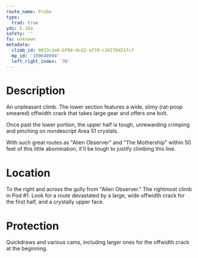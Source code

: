 ```yaml
---
route_name: Probe
type:
  trad: true
yds: 5.10a
safety: ''
fa: unknown
metadata:
  climb_id: 9833c1e0-bf04-4cd2-af39-c3d270d21fcf
  mp_id: '109640994'
  left_right_index: '39'
---
```

# Description
An unpleasant climb.  The lower section features a wide, slimy (rat-poop smeared) offwidth crack that takes large gear and offers one bolt.

Once past the lower portion, the upper half is tough, unrewarding crimping and pinching on nondescript Area 51 crystals.

With such great routes as "Alien Observer" and "The Mothership" within 50 feet of this little abomination, it'll be tough to justify climbing this line.

# Location
To the right and across the gully from "Alien Observer." The rightmost climb in Pod #1.  Look for a route devastated by a large, wide offwidth crack for the first half, and a crystally upper face.

# Protection
Quickdraws and various cams, including larger ones for the offwidth crack at the beginning.
